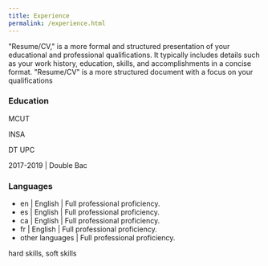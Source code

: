 ```yaml
---
title: Experience
permalink: /experience.html
---
```


<div class="experience">
<p> "Resume/CV," is a more formal and structured presentation of your educational and professional qualifications. It typically includes details such as your work history, education, skills, and accomplishments in a concise format. "Resume/CV" is a more structured document with a focus on your qualifications</p>


<div>

  <h3>Education</h3>
  <p>MCUT</p>
  <p>INSA</p>
  <p>DT UPC</p>
  <p>2017-2019 | Double Bac</p>

  <h3>Languages</h3>

  <ul>
    <li>en | English | <span class="black-75">Full professional proficiency.</span></li>
    <li>es | English | <span class="black-75">Full professional proficiency.</span></li>
    <li>ca | English | <span class="black-75">Full professional proficiency.</span></li>
    <li>fr | English | <span class="black-75">Full professional proficiency.</span></li>
    <li>other languages | <span class="black-75">Full professional proficiency.</span></li>
  </ul>


  <p>hard skills, soft skills</p>

</div>
</div>